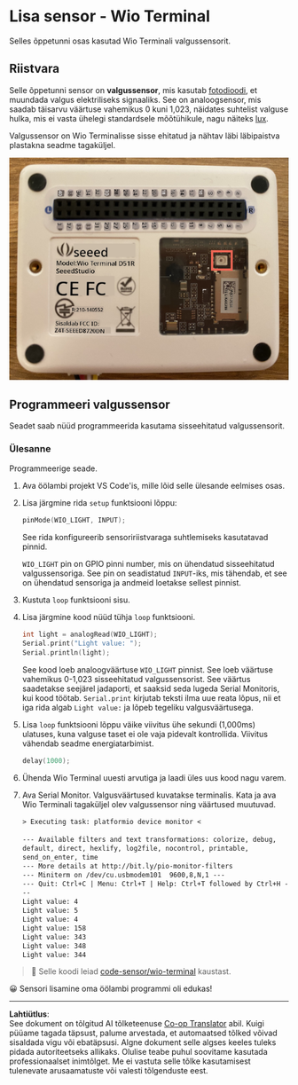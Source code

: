 <!--
CO_OP_TRANSLATOR_METADATA:
{
  "original_hash": "7f4ad0ef54f248b85b92187c94cf9dcb",
  "translation_date": "2025-10-11T11:37:36+00:00",
  "source_file": "1-getting-started/lessons/3-sensors-and-actuators/wio-terminal-sensor.md",
  "language_code": "et"
}
-->
# Lisa sensor - Wio Terminal

Selles õppetunni osas kasutad Wio Terminali valgussensorit.

## Riistvara

Selle õppetunni sensor on **valgussensor**, mis kasutab [fotodioodi](https://wikipedia.org/wiki/Photodiode), et muundada valgus elektriliseks signaaliks. See on analoogsensor, mis saadab täisarvu väärtuse vahemikus 0 kuni 1,023, näidates suhtelist valguse hulka, mis ei vasta ühelegi standardsele mõõtühikule, nagu näiteks [lux](https://wikipedia.org/wiki/Lux).

Valgussensor on Wio Terminalisse sisse ehitatud ja nähtav läbi läbipaistva plastakna seadme tagaküljel.

![Valgussensor Wio Terminali tagaküljel](../../../../../translated_images/wio-light-sensor.b1f529f3c95f51654f2e2c1d2d4b55fe547d189f588c974f5c2462c728133840.et.png)

## Programmeeri valgussensor

Seadet saab nüüd programmeerida kasutama sisseehitatud valgussensorit.

### Ülesanne

Programmeerige seade.

1. Ava öölambi projekt VS Code'is, mille lõid selle ülesande eelmises osas.

1. Lisa järgmine rida `setup` funktsiooni lõppu:

    ```cpp
    pinMode(WIO_LIGHT, INPUT);
    ```

   See rida konfigureerib sensoririistvaraga suhtlemiseks kasutatavad pinnid.

   `WIO_LIGHT` pin on GPIO pinni number, mis on ühendatud sisseehitatud valgussensoriga. See pin on seadistatud `INPUT`-iks, mis tähendab, et see on ühendatud sensoriga ja andmeid loetakse sellest pinnist.

1. Kustuta `loop` funktsiooni sisu.

1. Lisa järgmine kood nüüd tühja `loop` funktsiooni.

    ```cpp
    int light = analogRead(WIO_LIGHT);
    Serial.print("Light value: ");
    Serial.println(light);
    ```

   See kood loeb analoogväärtuse `WIO_LIGHT` pinnist. See loeb väärtuse vahemikus 0-1,023 sisseehitatud valgussensorist. See väärtus saadetakse seejärel jadaporti, et saaksid seda lugeda Serial Monitoris, kui kood töötab. `Serial.print` kirjutab teksti ilma uue reata lõpus, nii et iga rida algab `Light value:` ja lõpeb tegeliku valgusväärtusega.

1. Lisa `loop` funktsiooni lõppu väike viivitus ühe sekundi (1,000ms) ulatuses, kuna valguse taset ei ole vaja pidevalt kontrollida. Viivitus vähendab seadme energiatarbimist.

    ```cpp
    delay(1000);
    ```

1. Ühenda Wio Terminal uuesti arvutiga ja laadi üles uus kood nagu varem.

1. Ava Serial Monitor. Valgusväärtused kuvatakse terminalis. Kata ja ava Wio Terminali tagaküljel olev valgussensor ning väärtused muutuvad.

    ```output
    > Executing task: platformio device monitor <

    --- Available filters and text transformations: colorize, debug, default, direct, hexlify, log2file, nocontrol, printable, send_on_enter, time
    --- More details at http://bit.ly/pio-monitor-filters
    --- Miniterm on /dev/cu.usbmodem101  9600,8,N,1 ---
    --- Quit: Ctrl+C | Menu: Ctrl+T | Help: Ctrl+T followed by Ctrl+H ---
    Light value: 4
    Light value: 5
    Light value: 4
    Light value: 158
    Light value: 343
    Light value: 348
    Light value: 344
    ```

> 💁 Selle koodi leiad [code-sensor/wio-terminal](../../../../../1-getting-started/lessons/3-sensors-and-actuators/code-sensor/wio-terminal) kaustast.

😀 Sensori lisamine oma öölambi programmi oli edukas!

---

**Lahtiütlus**:  
See dokument on tõlgitud AI tõlketeenuse [Co-op Translator](https://github.com/Azure/co-op-translator) abil. Kuigi püüame tagada täpsust, palume arvestada, et automaatsed tõlked võivad sisaldada vigu või ebatäpsusi. Algne dokument selle algses keeles tuleks pidada autoriteetseks allikaks. Olulise teabe puhul soovitame kasutada professionaalset inimtõlget. Me ei vastuta selle tõlke kasutamisest tulenevate arusaamatuste või valesti tõlgenduste eest.